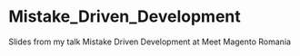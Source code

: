 Mistake_Driven_Development
==========================

Slides from my talk Mistake Driven Development at Meet Magento Romania

